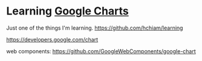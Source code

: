 # Learning [Google Charts](https://developers.google.com/chart)

Just one of the things I'm learning. https://github.com/hchiam/learning

https://developers.google.com/chart

web components: https://github.com/GoogleWebComponents/google-chart
